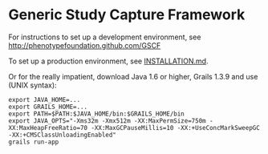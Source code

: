 Generic Study Capture Framework
====

For instructions to set up a development environment, see http://phenotypefoundation.github.com/GSCF

To set up a production environment, see [INSTALLATION.md](INSTALLATION.md).

Or for the really impatient, download Java 1.6 or higher, Grails 1.3.9 and use (UNIX syntax):
```
export JAVA_HOME=...
export GRAILS_HOME=...
export PATH=$PATH:$JAVA_HOME/bin:$GRAILS_HOME/bin
export JAVA_OPTS="-Xms32m -Xmx512m -XX:MaxPermSize=750m -XX:MaxHeapFreeRatio=70 -XX:MaxGCPauseMillis=10 -XX:+UseConcMarkSweepGC -XX:+CMSClassUnloadingEnabled"
grails run-app
```